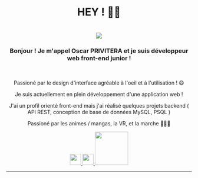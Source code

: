<h1 align="center">HEY ! ✌🏻</h1>
<h1 align="center">
    <img src="https://pa1.aminoapps.com/6920/9c787c4b0e9888b4a1765af0aacae317a7f7aa46r1-500-268_hq.gif"/>
</h1>

<h3 align="center">Bonjour ! Je m'appel Oscar PRIVITERA et je suis développeur web front-end junior !</h3>

<br/>

<div align="center">
 
 Passioné par le design d'interface agréable à l'oeil et à l'utilisation ! 😄
 
 Je suis actuellement en plein développement d'une application web !

J'ai un profil orienté front-end mais j'ai réalisé quelques projets backend ( API REST, conception de base de données  MySQL, PSQL )

Passioné par les animes / mangas, la VR, et la marche 🚶🏻‍♂️

 </div>
 
<div align="center"> 
  <a href="mailto:privitera.oscar08@gmail.com">
    <img src="https://cdn-icons-png.flaticon.com/512/281/281769.png" width="30px"/>
  </a>
  <a href="https://linkedin.com/in/pedro-sales-muniz" target="_blank">
    <img src="https://images.rawpixel.com/image_png_800/czNmcy1wcml2YXRlL3Jhd3BpeGVsX2ltYWdlcy93ZWJzaXRlX2NvbnRlbnQvbHIvdjk4Mi1kNS0xMF8xLnBuZw.png" target="_blank" width="30px"/>
  </a>
  <a href="https://am-list.fr" target="_blank">
     <img src="https://am-list.fr/img/logo-v2.ecf00815.svg" width="90px" target="_blank" /> <!-- sqlite, safari, google-chrome are other good icon options -->
  </a>
</div>

 <hr/>


<br/>
